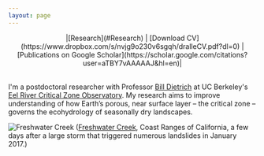 ```yaml
---
layout: page
---
```


<div align="center"> |[Research](#Research) | [Download CV](https://www.dropbox.com/s/nvjg9o230v6sgqh/dralleCV.pdf?dl=0) | [Publications on Google Scholar](https://scholar.google.com/citations?user=aTBY7vAAAAAJ&hl=en)| </div>

<br>

I'm a postdoctoral researcher with Professor [Bill Dietrich](http://vcresearch.berkeley.edu/faculty/william-e-dietrich) at UC Berkeley's [Eel River Critical Zone Observatory](http://criticalzone.org/eel/). My research aims to improve understanding of how Earth’s porous, near surface layer – the critical zone – governs the ecohydrology of seasonally dry landscapes. 

![](../assets/coast.JPG "Freshwater Creek")
([Freshwater Creek](https://goo.gl/maps/WHKbuRm5bNJ2), Coast Ranges of California, a few days after a large storm that triggered numerous landslides in January 2017.)




